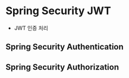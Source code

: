 # Spring Security JWT

- JWT 인증 처리

## Spring Security Authentication

## Spring Security Authorization

